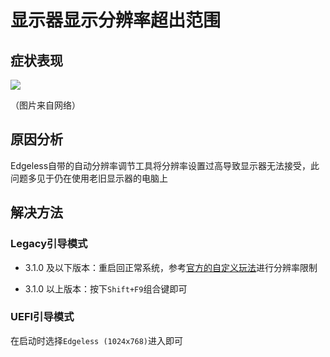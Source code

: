 # 显示器显示分辨率超出范围
## 症状表现

![](https://pineapple.edgeless.top/picbed/wiki/images/screenshot_1582818245415.png)

（图片来自网络）

## 原因分析
Edgeless自带的自动分辨率调节工具将分辨率设置过高导致显示器无法接受，此问题多见于仍在使用老旧显示器的电脑上

## 解决方法
### Legacy引导模式
* 3.1.0 及以下版本：重启回正常系统，参考[官方的自定义玩法](../playground/config.md)进行分辨率限制

* 3.1.0 以上版本：按下`Shift+F9`组合键即可

### UEFI引导模式
在启动时选择`Edgeless (1024x768)`进入即可